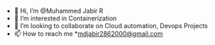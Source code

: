 - 👋 Hi, I’m @Muhammed Jabir R
- 👀 I’m interested in Containerization
- 💞️ I’m looking to collaborate on Cloud automation, Devops Projects 
- 📫 How to reach me *mdjabir2862000@gmail.com
<!---
Jabir286/Jabir286 is a ✨ special ✨ repository because its `README.md` (this file) appears on your GitHub profile.
You can click the Preview link to take a look at your changes.
--->
